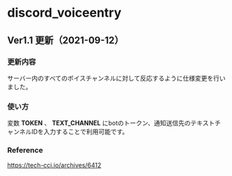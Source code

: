 # discord_voiceentry
## Ver1.1 更新（2021-09-12）
### 更新内容
サーバー内のすべてのボイスチャンネルに対して反応するように仕様変更を行いました。

### 使い方
変数 **TOKEN** 、 **TEXT_CHANNEL** にbotのトークン、通知送信先のテキストチャンネルIDを入力することで利用可能です。

### Reference
https://tech-cci.io/archives/6412
